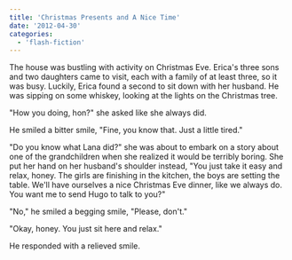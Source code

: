 ```yaml
---
title: 'Christmas Presents and A Nice Time'
date: '2012-04-30'
categories:
  - 'flash-fiction'
---
```


The house was bustling with activity on Christmas Eve. Erica's three sons and
two daughters came to visit, each with a family of at least three, so it was
busy. Luckily, Erica found a second to sit down with her husband. He was sipping
on some whiskey, looking at the lights on the Christmas tree.

<!-- truncate -->

"How you doing, hon?" she asked like she always did.

He smiled a bitter smile, "Fine, you know that. Just a little tired."

"Do you know what Lana did?" she was about to embark on a story about one of the
grandchildren when she realized it would be terribly boring. She put her hand on
her husband's shoulder instead, "You just take it easy and relax, honey. The
girls are finishing in the kitchen, the boys are setting the table. We'll have
ourselves a nice Christmas Eve dinner, like we always do. You want me to send
Hugo to talk to you?"

"No," he smiled a begging smile, "Please, don't."

"Okay, honey. You just sit here and relax."

He responded with a relieved smile.
